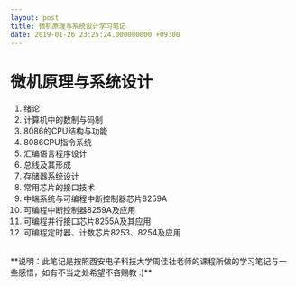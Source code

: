 ```yaml
---
layout: post
title: 微机原理与系统设计学习笔记
date: 2019-01-26 23:25:24.000000000 +09:00
---
```


# 微机原理与系统设计
1. 绪论
2. 计算机中的数制与码制
3. 8086的CPU结构与功能
4. 8086CPU指令系统
5. 汇编语言程序设计
6. 总线及其形成
7. 存储器系统设计
8. 常用芯片的接口技术
9. 中端系统与可编程中断控制器芯片8259A
10. 可编程中断控制器8259A及应用
11. 可编程并行接口芯片8255A及其应用
12. 可编程定时器、计数芯片8253、8254及应用  <br>
<br>
**说明：此笔记是按照西安电子科技大学周佳社老师的课程所做的学习笔记与一些感悟，如有不当之处希望不吝赐教 :)**